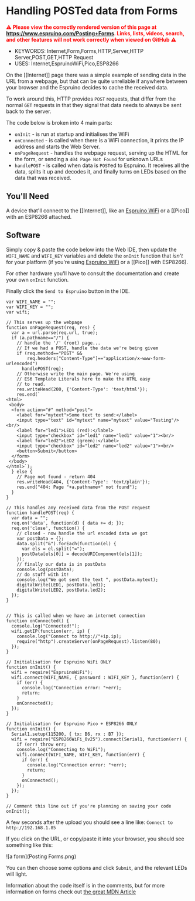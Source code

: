 <!--- Copyright (c) 2017 Gordon Williams, Pur3 Ltd. See the file LICENSE for copying permission. -->
Handling POSTed data from Forms
===============================

<span style="color:red">:warning: **Please view the correctly rendered version of this page at https://www.espruino.com/Posting+Forms. Links, lists, videos, search, and other features will not work correctly when viewed on GitHub** :warning:</span>

* KEYWORDS: Internet,Form,Forms,HTTP,Server,HTTP Server,POST,GET,HTTP Request
* USES: Internet,EspruinoWiFi,Pico,ESP8266

On the [[Internet]] page there was a simple example of sending data in the
URL from a webpage, but that can be quite unreliable if anywhere between
your browser and the Espruino decides to cache the received data.

To work around this, HTTP provides `POST` requests, that differ from the normal
`GET` requests in that they signal that data needs to always be sent back
to the server.

The code below is broken into 4 main parts:

* `onInit` - is run at startup and initialises the WiFi
* `onConnected` - is called when there is a WiFi connection, it prints the IP address and starts the Web Server.
* `onPageRequest` - handles the webpage request, serving up the HTML for the form, or sending a `404 Page Not Found` for unknown URLs
* `handlePOST` - is called when data is `POST`ed to Espruino. It receives all the data, splits it up and decodes it, and finally turns on LEDs based on the data that was received.

You'll Need
----------

A device that'll connect to the [[Internet]], like an [Espruino WiFi](/WiFi)
or a [[Pico]] with an ESP8266 attached.


Software
--------

Simply copy & paste the code below into the Web IDE, then update the `WIFI_NAME`
and `WIFI_KEY` variables and delete the `onInit` function that *isn't* for 
your platform (if you're using [Espruino WiFi](/WiFi) or a [[Pico]] with ESP8266).

For other hardware you'll have to consult the documentation and create your
own `onInit` function.

Finally click the `Send to Espruino` button in the IDE.

```
var WIFI_NAME = "";
var WIFI_KEY = "";
var wifi;

// This serves up the webpage
function onPageRequest(req, res) {
  var a = url.parse(req.url, true);
  if (a.pathname=="/") {
    // handle the '/' (root) page...
    // If we had a POST, handle the data we're being givem
    if (req.method=="POST" && 
        req.headers["Content-Type"]=="application/x-www-form-urlencoded")
      handlePOST(req);
    // Otherwise write the main page. We're using
    // ES6 Template Literals here to make the HTML easy
    // to read.
    res.writeHead(200, {'Content-Type': 'text/html'});
    res.end(`
<html>
 <body>
  <form action="#" method="post">
    <label for="mytext">Some text to send:</label>
    <input type="text" id="mytext" name="mytext" value="Testing"/><br/>
    <label for="led1">LED1 (red):</label>
    <input type="checkbox" id="led1" name="led1" value="1"><br/>
    <label for="led2">LED2 (green):</label>
    <input type="checkbox" id="led2" name="led2" value="1"><br/>
    <button>Submit</button>
  </form>
 </body>
</html>`);
  } else {
    // Page not found - return 404
    res.writeHead(404, {'Content-Type': 'text/plain'});
    res.end("404: Page "+a.pathname+" not found");
  }
}

// This handles any received data from the POST request
function handlePOST(req) {
  var data = "";
  req.on('data', function(d) { data += d; });
  req.on('close', function() {
    // closed - now handle the url encoded data we got
    var postData = {};
    data.split("&").forEach(function(el) {
      var els = el.split("=");
      postData[els[0]] = decodeURIComponent(els[1]);
    });
    // finally our data is in postData
    console.log(postData);
    // do stuff with it!
    console.log("We got sent the text ", postData.mytext);
    digitalWrite(LED1, postData.led1);
    digitalWrite(LED2, postData.led2);
  });
}


// This is called when we have an internet connection
function onConnected() {
  console.log("Connected!");
  wifi.getIP(function(err, ip) {
    console.log("Connect to http://"+ip.ip);
    require("http").createServer(onPageRequest).listen(80);
  });
}

// Initialisation for Espruino WiFi ONLY
function onInit() {
  wifi = require("EspruinoWiFi");
  wifi.connect(WIFI_NAME, { password : WIFI_KEY }, function(err) {
    if (err) {
      console.log("Connection error: "+err);
      return;
    }
    onConnected();
  });
}

// Initialisation for Espruino Pico + ESP8266 ONLY
function onInit() {
  Serial1.setup(115200, { tx: B6, rx : B7 });
  wifi = require("ESP8266WiFi_0v25").connect(Serial1, function(err) {
    if (err) throw err;
    console.log("Connecting to WiFi");
    wifi.connect(WIFI_NAME, WIFI_KEY, function(err) {
      if (err) {
        console.log("Connection error: "+err);
        return;
      }
      onConnected();
    });
  });
}

// Comment this line out if you're planning on saving your code
onInit();
```

A few seconds after the upload you should see a line like: `Connect to http://192.168.1.85`

If you click on the URL, or copy/paste it into your browser, you should see 
something like this:

![a form](Posting Forms.png)

You can then choose some options and click `Submit`, and the relevant
LEDs will light.

Information about the code itself is in the comments, but for more information
on forms check out [the great MDN Article](https://developer.mozilla.org/en-US/docs/Learn/HTML/Forms)
